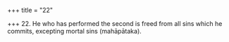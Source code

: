 +++
title = "22"

+++
22. He who has performed the second is freed from all sins which he commits, excepting mortal sins (mahāpātaka).
